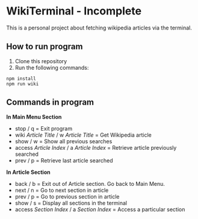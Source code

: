 # WikiTerminal - Incomplete

This is a personal project about fetching wikipedia articles via the terminal.

## How to run program

1. Clone this repository
2. Run the following commands:

```
npm install
npm run wiki
```

## Commands in program

**In Main Menu Section**

- stop / q = Exit program
- wiki _Article Title_ / w _Article Title_ = Get Wikipedia article
- show / w = Show all previous searches
- access _Article Index_ / a _Article Index_ = Retrieve article previously searched
- prev / p = Retrieve last article searched

**In Article Section**

- back / b = Exit out of Article section. Go back to Main Menu.
- next / n = Go to next section in article
- prev / p = Go to previous section in article
- show / s = Display all sections in the terminal
- access _Section Index_ / a _Section Index_ = Access a particular section
